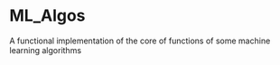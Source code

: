# ML_Algos
A functional implementation of the core of functions of some machine learning algorithms
